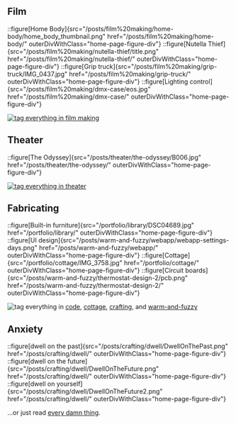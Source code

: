 ## Film

<div class="home-page-figure-container">

::figure[Home Body]{src="/posts/film%20making/home-body/home_body_thumbnail.png" href="/posts/film%20making/home-body/" outerDivWithClass="home-page-figure-div"}
::figure[Nutella Thief]{src="/posts/film%20making/nutella-thief/title.png" href="/posts/film%20making/nutella-thief/" outerDivWithClass="home-page-figure-div"}
::figure[Grip truck]{src="/posts/film%20making/grip-truck/IMG_0437.jpg" href="/posts/film%20making/grip-truck/" outerDivWithClass="home-page-figure-div"}
::figure[Lighting control]{src="/posts/film%20making/dmx-case/eos.jpg" href="/posts/film%20making/dmx-case/" outerDivWithClass="home-page-figure-div"}

</div>

<div class="home-page-tags-container">
  <a href="/tags/posts/film%20making/"><img class="w1 h1 v-mid" src="/assets/icons/tag.svg" alt="tag" /> everything in film making</a>
</div>

## Theater

<div class="home-page-figure-container">

::figure[The Odyssey]{src="/posts/theater/the-odyssey/B006.jpg" href="/posts/theater/the-odyssey/" outerDivWithClass="home-page-figure-div"}

</div>

<div class="home-page-tags-container">
  <a href="/tags/posts/theater/"><img class="w1 h1 v-mid" src="/assets/icons/tag.svg" alt="tag" /> everything in theater</a>
</div>

## Fabricating

<div class="home-page-figure-container">

::figure[Built-in furniture]{src="/portfolio/library/DSC04689.jpg" href="/portfolio/library/" outerDivWithClass="home-page-figure-div"}
::figure[UI design]{src="/posts/warm-and-fuzzy/webapp/webapp-settings-days.png" href="/posts/warm-and-fuzzy/webapp/" outerDivWithClass="home-page-figure-div"}
::figure[Cottage]{src="/portfolio/cottage/IMG_3758.jpg" href="/portfolio/cottage/" outerDivWithClass="home-page-figure-div"}
::figure[Circuit boards]{src="/posts/warm-and-fuzzy/thermostat-design-2/pcb.png" href="/posts/warm-and-fuzzy/thermostat-design-2/" outerDivWithClass="home-page-figure-div"}

</div>

<div class="home-page-tags-container">
  <img class="w1 h1 v-mid" src="/assets/icons/tag.svg" alt="tag" /> everything in 
  <a href="/tags/posts/code/">code</a>, <a href="/tags/posts/cottage/">cottage</a>, <a href="/tags/posts/crafting/">crafting</a>, and <a href="/tags/posts/warm-and-fuzzy/">warm-and-fuzzy</a>
</div>

## Anxiety

<div class="home-page-figure-container">

::figure[dwell on the past]{src="/posts/crafting/dwell/DwellOnThePast.png" href="/posts/crafting/dwell/" outerDivWithClass="home-page-figure-div"}
::figure[dwell on the future]{src="/posts/crafting/dwell/DwellOnTheFuture.png" href="/posts/crafting/dwell/" outerDivWithClass="home-page-figure-div"}
::figure[dwell on yourself]{src="/posts/crafting/dwell/DwellOnTheFuture2.png" href="/posts/crafting/dwell/" outerDivWithClass="home-page-figure-div"}

</div>

<div class="home-page-tags-container pa3">
  ...or just read <a href="/posts/all/">every damn thing</a>.
</div>
